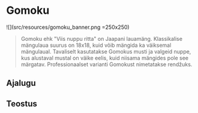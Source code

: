# Gomoku
![](src/resources/gomoku_banner.png =250x250)
> Gomoku ehk "Viis nuppu ritta" on Jaapani lauamäng. 
Klassikalise mängulaua suurus on 18x18, kuid võib mängida ka väiksemal mängulaual. 
Tavaliselt kasutatakse Gomokus musti ja valgeid nuppe, kus alustaval 
mustal on väike eelis, kuid niisama mängides pole see märgatav.
Professionaalset varianti Gomokust nimetatakse rendžuks.
## Ajalugu



## Teostus
